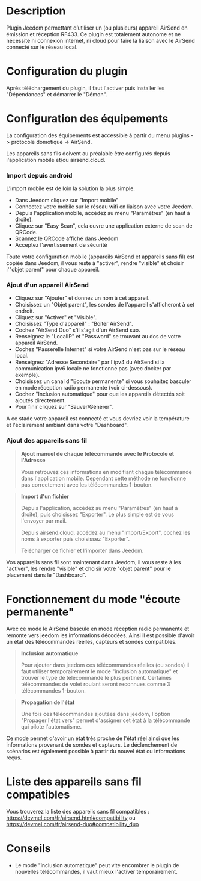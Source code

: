 Description 
===

Plugin Jeedom permettant d’utiliser un (ou plusieurs) appareil AirSend en émission et réception RF433. Ce plugin est totalement autonome et ne nécessite ni connexion internet, ni cloud pour faire la liaison avec le AirSend connecté sur le réseau local.

Configuration du plugin
===

Après téléchargement du plugin, il faut l'activer puis installer les "Dépendances" et démarrer le "Démon".

Configuration des équipements
===

La configuration des équipements est accessible à partir du menu plugins -> protocole domotique -> AirSend.

Les appareils sans fils doivent au préalable être configurés depuis l'application mobile et/ou airsend.cloud.


### Import depuis android

L'import mobile est de loin la solution la plus simple.

- Dans Jeedom cliquez sur "Import mobile"
- Connectez votre mobile sur le réseau wifi en liaison avec votre Jeedom.
- Depuis l'application mobile, accédez au menu "Paramètres" (en haut à droite).
- Cliquez sur "Easy Scan", cela ouvre une application externe de scan de QRCode.
- Scannez le QRCode affiché dans Jeedom
- Acceptez l'avertissement de sécurité

Toute votre configuration mobile (appareils AirSend et appareils sans fil) est copiée dans Jeedom, il vous reste à "activer", rendre "visible" et choisir l'"objet parent" pour chaque appareil.

### Ajout d'un appareil AirSend

- Cliquez sur "Ajouter" et donnez un nom à cet appareil.
- Choisissez un "Objet parent", les sondes de l'appareil s'afficheront à cet endroit.
- Cliquez sur "Activer" et "Visible".
- Choisissez "Type d'appareil" : "Boiter AirSend".
- Cochez "AirSend Duo" s'il s'agit d'un AirSend suo.
- Renseignez le "LocalIP" et "Password" se trouvant au dos de votre appareil AirSend.
- Cochez "Passerelle Internet" si votre AirSend n'est pas sur le réseau local.
- Renseignez "Adresse Secondaire" par l'ipv4 du AirSend si la communication ipv6 locale ne fonctionne pas (avec docker par exemple).
- Choisissez un canal d'"Ecoute permanente" si vous souhaitez basculer en mode réception radio permanente (voir ci-dessous).
- Cochez "Inclusion automatique" pour que les appareils détectés soit ajoutés directement.
- Pour finir cliquez sur "Sauver/Générer".

A ce stade votre appareil est connecté et vous devriez voir la température et l'éclairement ambiant dans votre "Dashboard".

### Ajout des appareils sans fil

> **Ajout manuel de chaque télécommande avec le Protocole et l'Adresse**
>
> Vous retrouvez ces informations en modifiant chaque télécommande dans l'application mobile. Cependant cette méthode ne fonctionne pas correctement avec les télécommandes 1-bouton.

> **Import d'un fichier**
>
> Depuis l'application, accédez au menu "Paramètres" (en haut à droite), puis choisissez "Exporter". Le plus simple est de vous l'envoyer par mail. 
> 
> Depuis airsend.cloud, accédez au menu "Import/Export", cochez les noms à exporter puis choisissez "Exporter". 
> 
> Télécharger ce fichier et l'importer dans Jeedom.

Vos appareils sans fil sont maintenant dans Jeedom, il vous reste à les "activer", les rendre "visible" et choisir votre "objet parent" pour le placement dans le "Dashboard".

Fonctionnement du mode "écoute permanente"
===
Avec ce mode le AirSend bascule en mode réception radio permanente et remonte vers jeedom les informations décodées. 
Ainsi il est possible d'avoir un état des télécommandes réelles, capteurs et sondes compatibles. 

> **Inclusion automatique**
>
> Pour ajouter dans jeedom ces télécommandes réelles (ou sondes) il faut utiliser temporairement le mode "inclusion automatique" et trouver le type de télécommande le plus pertinent. Certaines télécommandes de volet roulant seront reconnues comme 3 télécommandes 1-bouton. 

> **Propagation de l'état**
>
> Une fois ces télécommandes ajoutées dans jeedom, l'option "Propager l'état vers" permet d'assigner cet état à la télécommande qui pilote l'automatisme. 

Ce mode permet d'avoir un état très proche de l'état réel ainsi que les informations provenant de sondes et capteurs.
Le déclenchement de scénarios est également possible à partir du nouvel état ou informations reçus.

Liste des appareils sans fil compatibles
===

Vous trouverez la liste des appareils sans fil compatibles : <https://devmel.com/fr/airsend.html#compatibility> ou <https://devmel.com/fr/airsend-duo#compatibility_duo>

Conseils
===
- Le mode "inclusion automatique" peut vite encombrer le plugin de nouvelles télécommandes, il vaut mieux l'activer temporairement.
